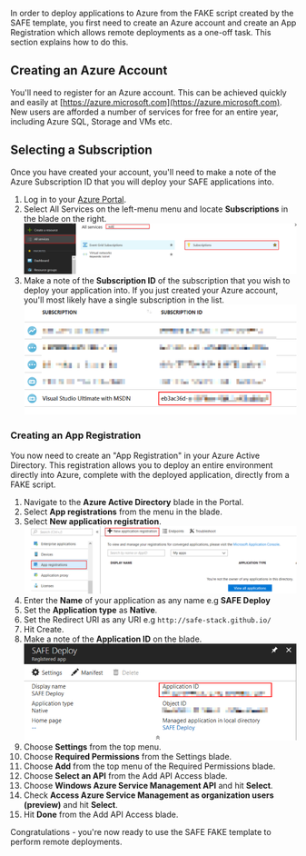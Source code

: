 In order to deploy applications to Azure from the FAKE script created by the SAFE template, you first need to create an Azure account and create an App Registration which allows remote deployments as a one-off task. This section explains how to do this.

## Creating an Azure Account
You'll need to register for an Azure account. This can be achieved quickly and easily at [https://azure.microsoft.com](https://azure.microsoft.com). New users are afforded a number of services for free for an entire year, including Azure SQL, Storage and VMs etc.

## Selecting a Subscription

Once you have created your account, you'll need to make a note of the Azure Subscription ID that you will deploy your SAFE applications into.

1. Log in to your [Azure Portal](https://portal.azure.com).
1. Select All Services on the left-menu menu and locate **Subscriptions** in the blade on the right.
![](img/deploy-appservice-1.png)
1. Make a note of the **Subscription ID** of the subscription that you wish to deploy your application into. If you just created your Azure account, you'll most likely have a single subscription in the list.
![](img/deploy-appservice-2.png)

### Creating an App Registration

You now need to create an "App Registration" in your Azure Active Directory. This registration allows you to deploy an entire environment directly into Azure, complete with the deployed application, directly from a FAKE script.

1. Navigate to the **Azure Active Directory** blade in the Portal.
1. Select **App registrations** from the menu in the blade.
1. Select **New application registration**.
![](img/deploy-appservice-3.png)
1. Enter the **Name** of your application as any name e.g **SAFE Deploy**
1. Set the **Application type** as **Native**.
1. Set the Redirect URI as any URI e.g `http://safe-stack.github.io/`
1. Hit Create.
1. Make a note of the **Application ID** on the blade.
![](img/deploy-appservice-4.png)
1. Choose **Settings** from the top menu.
1. Choose **Required Permissions** from the Settings blade.
1. Choose **Add** from the top menu of the Required Permissions blade.
1. Choose **Select an API** from the Add API Access blade.
1. Choose **Windows Azure Service Management API** and hit **Select**.
1. Check **Access Azure Service Management as organization users (preview)** and hit **Select**.
1. Hit **Done** from the Add API Access blade.

Congratulations - you're now ready to use the SAFE FAKE template to perform remote deployments.